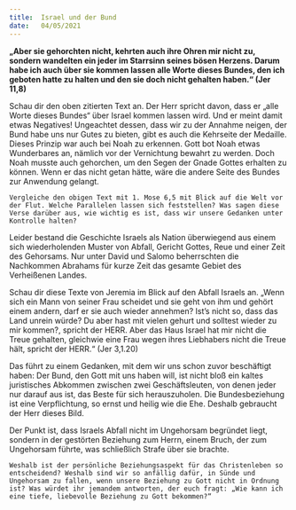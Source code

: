 ```yaml
---
title:  Israel und der Bund
date:   04/05/2021
---
```


**„Aber sie gehorchten nicht, kehrten auch ihre Ohren mir nicht zu, sondern wandelten ein jeder im Starrsinn seines bösen Herzens. Darum habe ich auch über sie kommen lassen alle Worte dieses Bundes, den ich geboten hatte zu halten und den sie doch nicht gehalten haben.“ (Jer 11,8)**

Schau dir den oben zitierten Text an. Der Herr spricht davon, dass er „alle Worte dieses Bundes“ über Israel kommen lassen wird. Und er meint damit etwas Negatives! Ungeachtet dessen, dass wir zu der Annahme neigen, der Bund habe uns nur Gutes zu bieten, gibt es auch die Kehrseite der Medaille. Dieses Prinzip war auch bei Noah zu erkennen. Gott bot Noah etwas Wunderbares an, nämlich vor der Vernichtung bewahrt zu werden. Doch Noah musste auch gehorchen, um den Segen der Gnade Gottes erhalten zu können. Wenn er das nicht getan hätte, wäre die andere Seite des Bundes zur Anwendung gelangt.

`Vergleiche den obigen Text mit 1. Mose 6,5 mit Blick auf die Welt vor der Flut. Welche Parallelen lassen sich feststellen? Was sagen diese Verse darüber aus, wie wichtig es ist, dass wir unsere Gedanken unter Kontrolle halten?`

Leider bestand die Geschichte Israels als Nation überwiegend aus einem sich wiederholenden Muster von Abfall, Gericht Gottes, Reue und einer Zeit des Gehorsams. Nur unter David und Salomo beherrschten die Nachkommen Abrahams für kurze Zeit das gesamte Gebiet des Verheißenen Landes.

Schau dir diese Texte von Jeremia im Blick auf den Abfall Israels an. „Wenn sich ein Mann von seiner Frau scheidet und sie geht von ihm und gehört einem andern, darf er sie auch wieder annehmen? Ist’s nicht so, dass das Land unrein würde? Du aber hast mit vielen gehurt und solltest wieder zu mir kommen?, spricht der HERR. Aber das Haus Israel hat mir nicht die Treue gehalten, gleichwie eine Frau wegen ihres Liebhabers nicht die Treue hält, spricht der HERR.“ (Jer 3,1.20)

Das führt zu einem Gedanken, mit dem wir uns schon zuvor beschäftigt haben: Der Bund, den Gott mit uns haben will, ist nicht bloß ein kaltes juristisches Abkommen zwischen zwei Geschäftsleuten, von denen jeder nur darauf aus ist, das Beste für sich herauszuholen. Die Bundesbeziehung ist eine Verpflichtung, so ernst und heilig wie die Ehe. Deshalb gebraucht der Herr dieses Bild.

Der Punkt ist, dass Israels Abfall nicht im Ungehorsam begründet liegt, sondern in der gestörten Beziehung zum Herrn, einem Bruch, der zum Ungehorsam führte, was schließlich Strafe über sie brachte.

`Weshalb ist der persönliche Beziehungsaspekt für das Christenleben so entscheidend? Weshalb sind wir so anfällig dafür, in Sünde und Ungehorsam zu fallen, wenn unsere Beziehung zu Gott nicht in Ordnung ist? Was würdet ihr jemandem antworten, der euch fragt: „Wie kann ich eine tiefe, liebevolle Beziehung zu Gott bekommen?“`